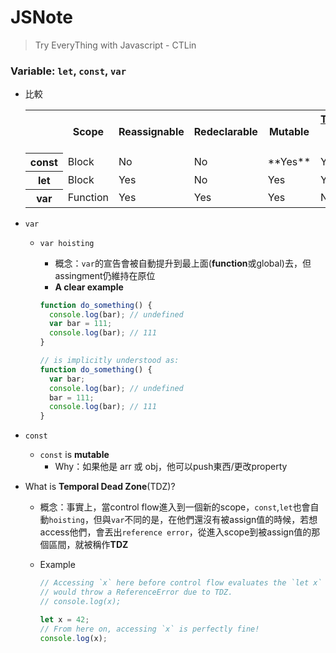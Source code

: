 # JSNote
> Try EveryThing with Javascript - CTLin

### Variable: ``let``, ``const``, ``var``
- 比較
	<table>
	  <tr>
	    <th></th>
	    <th>Scope</th>
	    <th>Reassignable</th>
	    <th>Redeclarable</th>
	    <th>Mutable</th>
	   <th><a href="#tdz_sample">Temporal Dead Zone</a></th>
	  </tr>
	  <tr>
	    <th>const</th>
	    <td>Block</td>
	    <td>No</td>
	    <td>No</td>
	    <td>**Yes**</td>
	    <td>Yes</td>
	  </tr>
	  <tr>
	    <th>let</th>
	    <td>Block</td>
	    <td>Yes</td>
	    <td>No</td>
	    <td>Yes</td>
	    <td>Yes</td>
	  </tr>
	   <tr>
	    <th>var</th>
	    <td>Function</td>
	    <td>Yes</td>
	    <td>Yes</td>
	    <td>Yes</td>
	    <td>No</td>
	  </tr>
	</table>
- ``var``
	- ``var hoisting``
		- 概念：``var``的宣告會被自動提升到最上面(**function**或global)去，但assingment仍維持在原位
		- **A clear example**
		
		```js
		function do_something() {
		  console.log(bar); // undefined
		  var bar = 111;
		  console.log(bar); // 111
		}
		
		// is implicitly understood as: 
		function do_something() {
		  var bar;
		  console.log(bar); // undefined
		  bar = 111;
		  console.log(bar); // 111
		}
		```
- ``const``
	- ``const`` is **mutable** 
		- Why：如果他是 arr 或 obj，他可以push東西/更改property

- What is **Temporal Dead Zone**(TDZ)?
	- 概念：事實上，當control flow進入到一個新的scope，``const``,``let``也會自動``hoisting``，但與``var``不同的是，在他們還沒有被assign值的時候，若想access他們，會丟出``reference error``，從進入scope到被assign值的那個區間，就被稱作**TDZ**
	- Example
	
		```js
		// Accessing `x` here before control flow evaluates the `let x` statement
		// would throw a ReferenceError due to TDZ.
		// console.log(x);
		
		let x = 42;
		// From here on, accessing `x` is perfectly fine!
		console.log(x);
		```